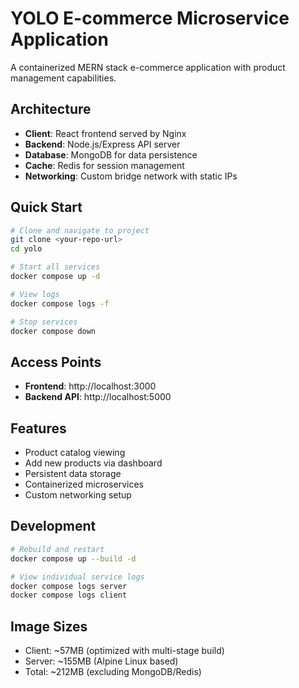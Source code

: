 # YOLO E-commerce Microservice Application

A containerized MERN stack e-commerce application with product management capabilities.

## Architecture

- **Client**: React frontend served by Nginx
- **Backend**: Node.js/Express API server
- **Database**: MongoDB for data persistence
- **Cache**: Redis for session management
- **Networking**: Custom bridge network with static IPs

## Quick Start

```bash
# Clone and navigate to project
git clone <your-repo-url>
cd yolo

# Start all services
docker compose up -d

# View logs
docker compose logs -f

# Stop services
docker compose down
```

## Access Points

- **Frontend**: http://localhost:3000
- **Backend API**: http://localhost:5000

## Features

- Product catalog viewing
- Add new products via dashboard
- Persistent data storage
- Containerized microservices
- Custom networking setup

## Development

```bash
# Rebuild and restart
docker compose up --build -d

# View individual service logs
docker compose logs server
docker compose logs client
```

## Image Sizes

- Client: ~57MB (optimized with multi-stage build)
- Server: ~155MB (Alpine Linux based)
- Total: ~212MB (excluding MongoDB/Redis)
